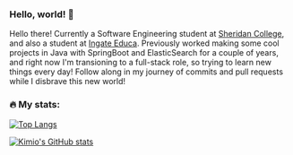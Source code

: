 ### Hello, world! 👋

Hello there! Currently a Software Engineering student at [Sheridan College](https://www.sheridancollege.ca/), and also a student at [Ingate Educa](https://ingate.app/). Previously worked making some cool projects in Java with SpringBoot and ElasticSearch for a couple of years, and right now I'm transioning to a full-stack role, so trying to learn new things every day! Follow along in my journey of commits and pull requests while I disbrave this new world! 


### 🔥 My stats:

[![Top Langs](https://github-readme-stats.vercel.app/api/top-langs/?username=KimioN42&layout=compact)](https://github.com/anuraghazra/github-readme-stats)

[![Kimio's GitHub stats](https://github-readme-stats.vercel.app/api?username=KimioN42)](https://github.com/anuraghazra/github-readme-stats)




<!--
**KimioN42/KimioN42** is a ✨ _special_ ✨ repository because its `README.md` (this file) appears on your GitHub profile.

Here are some ideas to get you started:

- 🔭 I’m currently working on ...
- 🌱 I’m currently learning ...
- 👯 I’m looking to collaborate on ...
- 🤔 I’m looking for help with ...
- 💬 Ask me about ...
- 📫 How to reach me: ...
- 😄 Pronouns: ...
- ⚡ Fun fact: ...
-->
